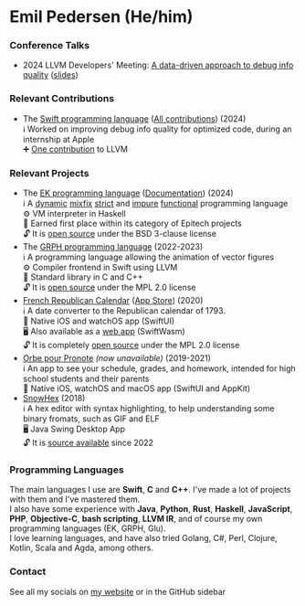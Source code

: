 # Emil Pedersen (He/him)

### Conference Talks

- 2024 LLVM Developers' Meeting: [A data-driven approach to debug info quality](https://youtu.be/zluvVkxK6oY) ([slides](https://llvm.org/devmtg/2024-10/slides/studenttalks/Pedersen-DataDrivenApproachToDebugInfoQuality.pdf))

### Relevant Contributions

- The [Swift programming language](https://github.com/swiftlang/swift) ([All contributions](https://github.com/swiftlang/swift/pulls?q=is%3Apr+author%3ASnowy1803+is%3Aclosed)) (2024)  
ℹ️ Worked on improving debug info quality for optimized code, during an internship at Apple  
➕ [One contribution](https://github.com/llvm/llvm-project/pull/86598) to LLVM

### Relevant Projects

- The [EK programming language](https://github.com/legolas-tek/ek) ([Documentation](https://github.com/legolas-tek/ek/wiki/Getting-Started-with-EK)) (2024)  
ℹ️ A [dynamic](## "The langage is dynamically typed, and allows checking the type of arguments at runtime") [mixfix](## "The language allows defining operators that can be mixed with arguments arbitrarily, and is completely customizable") [strict](## "By default, the language evaluates arguments before calling functions") and [impure](## "Functions may freely have side effects") [functional](## "The language is focused on defining small functions that can be composed together") programming language  
⚙️ VM interpreter in Haskell  
🥇 Earned first place within its category of Epitech projects  
🔓 It is [open source](https://github.com/legolas-tek/ek) under the BSD 3-clause license  
- The [GRPH programming language](https://github.com/grph-lang/grph) (2022-2023)  
ℹ️ A programming language allowing the animation of vector figures  
⚙️ Compiler frontend in Swift using LLVM  
📘 Standard library in C and C++  
🔓 It is [open source](https://github.com/grph-lang/grph) under the MPL 2.0 license 
- [French Republican Calendar](https://emil.codes/projects/french-republican-calendar/) ([App Store](https://apps.apple.com/fr/app/calendrier-republicain-moderne/id1509106182)) (2020)  
ℹ️ A date converter to the Republican calendar of 1793.  
📱 Native iOS and watchOS app (SwiftUI)   
🖥 Also available as a [web app](https://frc.emil.codes/) (SwiftWasm)  
🔓 It is completely [open source](https://github.com/Snowy1803/FrenchRepublicanCalendar) under the MPL 2.0 license
- [Orbe pour Pronote](https://emil.codes/projects/orbe-pour-pronote/) *(now unavailable)* (2019-2021)  
ℹ️ An app to see your schedule, grades, and homework, intended for high school students and their parents  
📱 Native iOS, watchOS and macOS app (SwiftUI and AppKit)
- [SnowHex](https://github.com/Snowy1803/SnowHex) (2018)  
ℹ️ A hex editor with syntax highlighting, to help understanding some binary fromats, such as GIF and ELF  
🖥 Java Swing Desktop App  
🔓 It is [source available](https://github.com/Snowy1803/SnowHex) since 2022

### Programming Languages

The main languages I use are **Swift**, **C** and **C++**. I've made a lot of projects with them and I've mastered them.  
I also have some experience with **Java**, **Python**, **Rust**, **Haskell**, **JavaScript**, **PHP**, **Objective-C**, **bash scripting**, **LLVM IR**, and of course my own programming languages (EK, GRPH, Glu).  
I love learning languages, and have also tried Golang, C#, Perl, Clojure, Kotlin, Scala and Agda, among others.

### Contact

See all my socials on [my website](https://emil.codes/socials/) or in the GitHub sidebar
